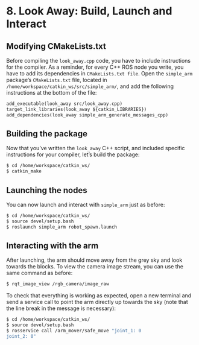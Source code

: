 # 8. Look Away: Build, Launch and Interact

## Modifying CMakeLists.txt

Before compiling the `look_away.cpp` code, you have to include instructions for the compiler. As a reminder, for every C++ ROS node you write, you have to add its dependencies in `CMakeLists.txt file`. Open the `simple_arm` package’s `CMakeLists.txt` file, located in `/home/workspace/catkin_ws/src/simple_arm/`, and add the following instructions at the bottom of the file:

```html
add_executable(look_away src/look_away.cpp)
target_link_libraries(look_away ${catkin_LIBRARIES})
add_dependencies(look_away simple_arm_generate_messages_cpp)
```

## Building the package

Now that you’ve written the `look_away` C++ script, and included specific instructions for your compiler, let’s build the package:

```sh
$ cd /home/workspace/catkin_ws/
$ catkin_make
```

## Launching the nodes

You can now launch and interact with `simple_arm` just as before:

```sh
$ cd /home/workspace/catkin_ws/
$ source devel/setup.bash
$ roslaunch simple_arm robot_spawn.launch
```

## Interacting with the arm

After launching, the arm should move away from the grey sky and look towards the blocks. To view the camera image stream, you can use the same command as before:

```sh
$ rqt_image_view /rgb_camera/image_raw
```

To check that everything is working as expected, open a new terminal and send a service call to point the arm directly up towards the sky (note that the line break in the message is necessary):

```sh
$ cd /home/workspace/catkin_ws/
$ source devel/setup.bash
$ rosservice call /arm_mover/safe_move "joint_1: 0
joint_2: 0"
```

## 